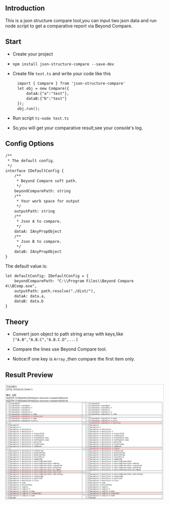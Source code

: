 ## Introduction
This is a json structure compare tool,you can input two json data and run node script to get a comparative report via Beyond Compare.

## Start

- Create your project

- `npm install json-structure-compare --save-dev`

- Create file `test.ts` and write your code like this

        import { Compare } from 'json-structure-compare'
		let obj = new Compare({
			dataA:{"a":"test"},
			dataB:{"b":"test"}
		});
		obj.run();

- Run script `ts-node test.ts`

- So,you will get your comparative result,see your console's log.

## Config Options

    /**
	 * The default config.
	 */
	interface IDefaultConfig {
	    /**
	     * Beyond Compare soft path.
	     */
	    beyondComparePath: string
	    /**
	     * Your work space for output 
	     */
	    outputPath: string
	    /**
	     * Json A to compare.
	     */
	    dataA: IAnyPropObject
	    /**
	     * Json B to compare.
	     */
	    dataB: IAnyPropObject
	}

The default value is:

    let defaultConfig: IDefaultConfig = {
	    beyondComparePath: "C:\\Program Files\\Beyond Compare 4\\BComp.exe",
	    outputPath: path.resolve("./dist/"),
	    dataA: data.a,
	    dataB: data.b
	}


## Theory

- Convert json object to path string array with keys,like `["A.B","A.B.C","A.B.C.D",...]`

- Compare the lines use Beyond Compare tool.

- Notice:If one key is `Array` ,then compare the first item only.

## Result Preview

![](https://raw.githubusercontent.com/xucongli1989/json-structure-compare/master/img.jpg)

